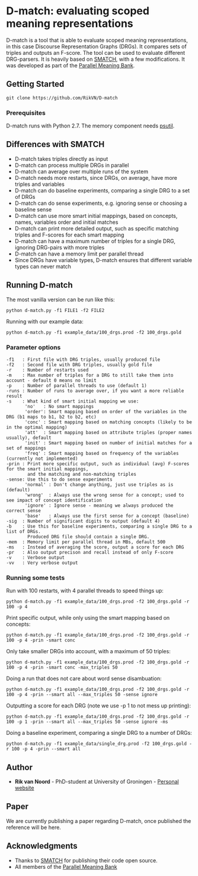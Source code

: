 # D-match: evaluating scoped meaning representations

D-match is a tool that is able to evaluate scoped meaning representations, in this case Discourse Representation Graphs (DRGs). It compares sets of triples and outputs an F-score. The tool can be used to evaluate different DRG-parsers.
It is heavily based on [SMATCH](https://github.com/snowblink14/smatch), with a few modifications. It was developed as part of the [Parallel Meaning Bank](www.pmb.let.rug.nl).

## Getting Started

```
git clone https://github.com/RikVN/D-match
```

### Prerequisites

D-match runs with Python 2.7. The memory component needs [psutil](https://pypi.python.org/pypi/psutil).

## Differences with SMATCH ##

* D-match takes triples directly as input
* D-match can process multiple DRGs in parallel
* D-match can average over multiple runs of the system
* D-match needs more restarts, since DRGs, on average, have more triples and variables
* D-match can do baseline experiments, comparing a single DRG to a set of DRGs
* D-match can do sense experiments, e.g. ignoring sense or choosing a baseline sense
* D-match can use more smart initial mappings, based on concepts, names, variables order and initial matches
* D-match can print more detailed output, such as specific matching triples and F-scores for each smart mapping
* D-match can have a maximum number of triples for a single DRG, ignoring DRG-pairs with more triples
* D-match can have a memory limit per parallel thread
* Since DRGs have variable types, D-match ensures that different variable types can never match

## Running D-match

The most vanilla version can be run like this:

```
python d-match.py -f1 FILE1 -f2 FILE2
```

Running with our example data:

```
python d-match.py -f1 example_data/100_drgs.prod -f2 100_drgs.gold
```

### Parameter options ###

```
-f1   : First file with DRG triples, usually produced file
-f2   : Second file with DRG triples, usually gold file
-r    : Number of restarts used
-m    : Max number of triples for a DRG to still take them into account - default 0 means no limit
-p    : Number of parallel threads to use (default 1)
-runs : Number of runs to average over, if you want a more reliable result
-s    : What kind of smart initial mapping we use:
       'no'   : No smart mappings
       'order': Smart mapping based on order of the variables in the DRG (b1 maps to b1, b2 to b2, etc)
       'conc' : Smart mapping based on matching concepts (likely to be in the optimal mapping)
       'att'  : Smart mapping based on attribute triples (proper names usually), default
       'init' : Smart mapping based on number of initial matches for a set of mappings
       'freq' : Smart mapping based on frequency of the variables (currently not implemented)
-prin : Print more specific output, such as individual (avg) F-scores for the smart initial mappings, 
        and the matching and non-matching triples
-sense: Use this to do sense experiments
       'normal' : Don't change anything, just use triples as is (default)   
       'wrong'  : Always use the wrong sense for a concept; used to see impact of concept identification
       'ignore' : Ignore sense - meaning we always produced the correct sense
       'base'   : Always use the first sense for a concept (baseline)
-sig  : Number of significant digits to output (default 4)
-b    : Use this for baseline experiments, comparing a single DRG to a list of DRGs. 
        Produced DRG file should contain a single DRG.
-mem  : Memory limit per parallel thread in MBs, default 500        
-ms   : Instead of averaging the score, output a score for each DRG
-pr   : Also output precison and recall instead of only F-score
-v    : Verbose output
-vv   : Very verbose output  
```

### Running some tests ###

Run with 100 restarts, with 4 parallel threads to speed things up:

```
python d-match.py -f1 example_data/100_drgs.prod -f2 100_drgs.gold -r 100 -p 4
```

Print specific output, while only using the smart mapping based on concepts:

```
python d-match.py -f1 example_data/100_drgs.prod -f2 100_drgs.gold -r 100 -p 4 -prin -smart conc
```

Only take smaller DRGs into account, with a maximum of 50 triples:

```
python d-match.py -f1 example_data/100_drgs.prod -f2 100_drgs.gold -r 100 -p 4 -prin -smart conc -max_triples 50
```

Doing a run that does not care about word sense disambuation:

```
python d-match.py -f1 example_data/100_drgs.prod -f2 100_drgs.gold -r 100 -p 4 -prin --smart all --max_triples 50 -sense ignore
```

Outputting a score for each DRG (note we use -p 1 to not mess up printing):

```
python d-match.py -f1 example_data/100_drgs.prod -f2 100_drgs.gold -r 100 -p 1 -prin --smart all --max_triples 50 -sense ignore -ms
```

Doing a baseline experiment, comparing a single DRG to a number of DRGs:

```
python d-match.py -f1 example_data/single_drg.prod -f2 100_drgs.gold -r 100 -p 4 -prin --smart all
```



## Author

* **Rik van Noord** - PhD-student at University of Groningen - [Personal website](www.rikvannoord.nl)

## Paper ##

We are currently publishing a paper regarding D-match, once published the reference will be here.

## Acknowledgments

* Thanks to [SMATCH](https://github.com/snowblink14/smatch) for publishing their code open source.
* All members of the [Parallel Meaning Bank](www.pmb.let.rug.nl)
